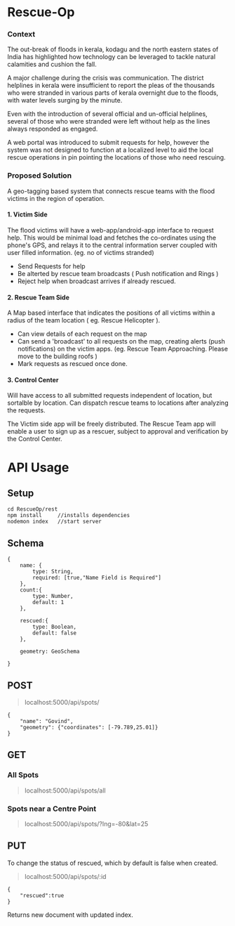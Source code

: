# Rescue-Op
### Context
The out-break of floods in kerala, kodagu and the north eastern states of India has highlighted how technology can be leveraged to tackle natural calamities and cushion the fall.

A major challenge during the crisis was communication. The district helplines in kerala were insufficient to report the pleas of the thousands who were stranded in various parts of kerala overnight due to the floods, with water levels surging by the minute.

Even with the introduction of several official and un-official helplines, several of those who were stranded were left without help as the lines always responded as engaged.

A web portal was introduced to submit requests for help, however the system was not designed to function at a localized level to aid the local rescue operations in pin pointing the locations of those who need rescuing.

### Proposed Solution

A geo-tagging based system that connects rescue teams with the flood victims in the region of operation.

#### 1. Victim Side
The flood victims will have a web-app/android-app interface to request help.
This would be minimal load and fetches the co-ordinates using the phone's GPS, and relays it to the central information server coupled with user filled information. (eg. no of victims stranded)
- Send Requests for help
- Be alterted by rescue team broadcasts ( Push notification and Rings )
- Reject help when broadcast arrives if already rescued.
#### 2. Rescue Team Side
A Map based interface that indicates the positions of all victims within a radius of the team location ( eg. Rescue Helicopter ).
- Can view details of each request on the map
- Can send a 'broadcast' to all requests on the map, creating alerts (push notifications) on the victim apps. (eg. Rescue Team Approaching. Please move to the building roofs )
- Mark requests as rescued once done.

#### 3. Control Center
Will have access to all submitted requests independent of location, but sortalble by location. Can dispatch rescue teams to locations after analyzing the requests.


The Victim side app will be freely distributed.
The Rescue Team app will enable a user to sign up as a rescuer, subject to approval  and verification by the Control Center.


# API Usage

## Setup

    cd RescueOp/rest
    npm install 	//installs dependencies
    nodemon index 	//start server


## Schema

    {
        name: {
            type: String,
            required: [true,"Name Field is Required"]
        },
        count:{
            type: Number,
            default: 1
        },
        
        rescued:{
            type: Boolean,
            default: false
        },
    
        geometry: GeoSchema
        
    }

## POST

 

>    localhost:5000/api/spots/

    {
    	"name": "Govind",
    	"geometry": {"coordinates": [-79.789,25.01]}
    }

## GET

### All Spots

> localhost:5000/api/spots/all

### Spots near a Centre Point

> localhost:5000/api/spots/?lng=-80&lat=25

## PUT

To change the status of rescued, which by default is false when created.

> localhost:5000/api/spots/:id

    {
    	"rescued":true
    }

Returns new document with updated index.




